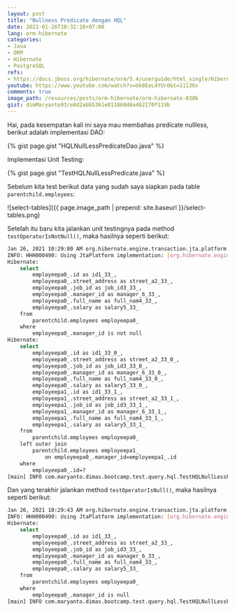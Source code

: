 ```yaml
---
layout: post
title: "Nullness Predicate dengan HQL"
date: 2021-01-26T10:32:18+07:00
lang: orm-hibernate
categories:
- Java
- ORM
- Hibernate
- PostgreSQL
refs: 
- https://docs.jboss.org/hibernate/orm/5.4/userguide/html_single/Hibernate_User_Guide.html#hql-null-predicate
youtube: https://www.youtube.com/watch?v=Uk8EeL4YUr0&t=11136s
comments: true
image_path: /resources/posts/orm-hibernate/orm-hibernate-030b
gist: dimMaryanto93/e8d2abb5361e811860d6a462270f119b
---
```


Hai, pada kesempatan kali ini saya mau membahas predicate nullless, berikut adalah implementasi DAO:

{% gist page.gist "HQLNullLessPredicateDao.java" %}

Implementasi Unit Testing: 

{% gist page.gist "TestHQLNullLessPredicate.java" %}

Sebelum kita test berikut data yang sudah saya siapkan pada table `parentchild.employees`:

![select-tables]({{ page.image_path | prepend: site.baseurl }}/select-tables.png)

Setelah itu baru kita jalankan unit testingnya pada method `testOperatorIsNotNull()`, maka hasilnya seperti berikut:

```bash
Jan 26, 2021 10:29:00 AM org.hibernate.engine.transaction.jta.platform.internal.JtaPlatformInitiator initiateService
INFO: HHH000490: Using JtaPlatform implementation: [org.hibernate.engine.transaction.jta.platform.internal.NoJtaPlatform]
Hibernate: 
    select
        employeepa0_.id as id1_33_,
        employeepa0_.street_address as street_a2_33_,
        employeepa0_.job_id as job_id3_33_,
        employeepa0_.manager_id as manager_6_33_,
        employeepa0_.full_name as full_nam4_33_,
        employeepa0_.salary as salary5_33_ 
    from
        parentchild.employees employeepa0_ 
    where
        employeepa0_.manager_id is not null
Hibernate: 
    select
        employeepa0_.id as id1_33_0_,
        employeepa0_.street_address as street_a2_33_0_,
        employeepa0_.job_id as job_id3_33_0_,
        employeepa0_.manager_id as manager_6_33_0_,
        employeepa0_.full_name as full_nam4_33_0_,
        employeepa0_.salary as salary5_33_0_,
        employeepa1_.id as id1_33_1_,
        employeepa1_.street_address as street_a2_33_1_,
        employeepa1_.job_id as job_id3_33_1_,
        employeepa1_.manager_id as manager_6_33_1_,
        employeepa1_.full_name as full_nam4_33_1_,
        employeepa1_.salary as salary5_33_1_ 
    from
        parentchild.employees employeepa0_ 
    left outer join
        parentchild.employees employeepa1_ 
            on employeepa0_.manager_id=employeepa1_.id 
    where
        employeepa0_.id=?
[main] INFO com.maryanto.dimas.bootcamp.test.query.hql.TestHQLNullLessPredicate - data: [EmployeeParentChildEntity(id=1515ba52-3c78-4baa-bb67-d3aa0c32b351, name=Dimas Maryanto, address=Cinunuk, salary=3500000.00, job=Principal Software Engineer), EmployeeParentChildEntity(id=c8a4c59f-f2f3-413c-80b4-31c797b863db, name=Muhamad Yusuf, address=Ujung Berung, salary=3000000.00, job=Software Engineer)]
```

Dan yang terakhir jalankan method `testOperatorIsNull()`, maka hasilnya seperti berikut:

```bash
Jan 26, 2021 10:29:43 AM org.hibernate.engine.transaction.jta.platform.internal.JtaPlatformInitiator initiateService
INFO: HHH000490: Using JtaPlatform implementation: [org.hibernate.engine.transaction.jta.platform.internal.NoJtaPlatform]
Hibernate: 
    select
        employeepa0_.id as id1_33_,
        employeepa0_.street_address as street_a2_33_,
        employeepa0_.job_id as job_id3_33_,
        employeepa0_.manager_id as manager_6_33_,
        employeepa0_.full_name as full_nam4_33_,
        employeepa0_.salary as salary5_33_ 
    from
        parentchild.employees employeepa0_ 
    where
        employeepa0_.manager_id is null
[main] INFO com.maryanto.dimas.bootcamp.test.query.hql.TestHQLNullLessPredicate - data: [EmployeeParentChildEntity(id=aee1795f-816b-4a4b-a8ef-4429fe3069c1, name=Hari Sapto Adi, address=Cicalengka Raya, salary=10000000.00, job=Chief Technology Officer)]
```